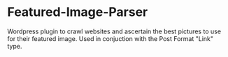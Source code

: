 # Featured-Image-Parser
Wordpress plugin to crawl websites and ascertain the best pictures to use for their featured image. Used in conjuction with the Post Format "Link" type.
